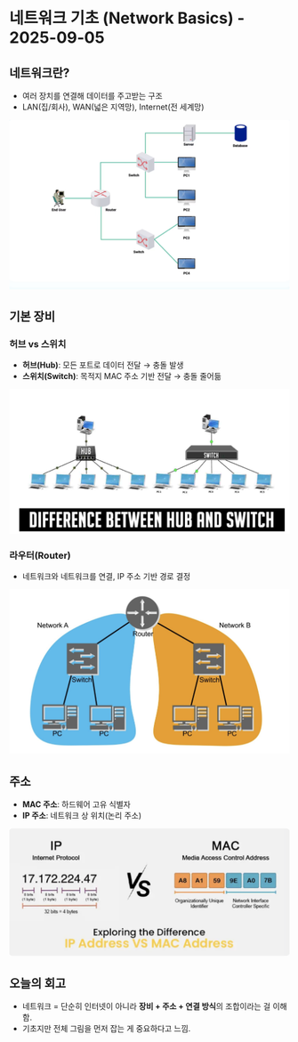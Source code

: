 # 네트워크 기초 (Network Basics) - 2025-09-05

## 네트워크란?
- 여러 장치를 연결해 데이터를 주고받는 구조
- LAN(집/회사), WAN(넓은 지역망), Internet(전 세계망)

![네트워크 개요](../assets/network-overview.png)

## 기본 장비
### 허브 vs 스위치
- **허브(Hub)**: 모든 포트로 데이터 전달 → 충돌 발생
- **스위치(Switch)**: 목적지 MAC 주소 기반 전달 → 충돌 줄어듦

![허브 vs 스위치](../assets/hub-vs-router.png)

### 라우터(Router)
- 네트워크와 네트워크를 연결, IP 주소 기반 경로 결정

![라우터 토폴로지](../assets/router-topology.png)

## 주소
- **MAC 주소**: 하드웨어 고유 식별자
- **IP 주소**: 네트워크 상 위치(논리 주소)

![IP vs MAC](../assets/ip-vs-mac.png)

## 오늘의 회고
- 네트워크 = 단순히 인터넷이 아니라 **장비 + 주소 + 연결 방식**의 조합이라는 걸 이해함.
- 기초지만 전체 그림을 먼저 잡는 게 중요하다고 느낌.
